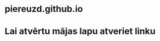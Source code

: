 # piereuzd.github.io
<html>
  <body>
    <h1>Lai atvērtu mājas lapu atveriet linku</h1>
    <a href="https://ip19nils.github.io/piereuzd.github.io/"></a>
  <body>
</html>
